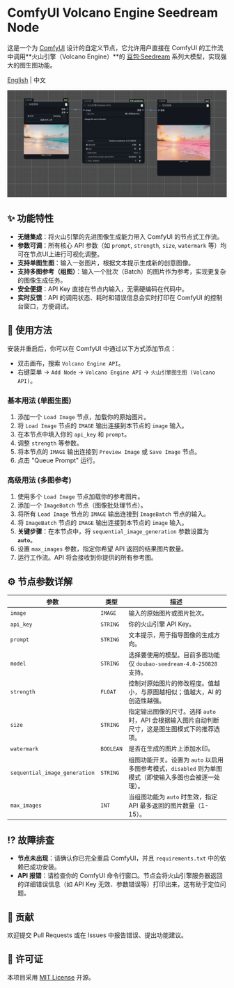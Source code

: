 # ComfyUI Volcano Engine Seedream Node

这是一个为 [ComfyUI](https://github.com/comfyanonymous/ComfyUI) 设计的自定义节点，它允许用户直接在 ComfyUI 的工作流中调用**火山引擎（Volcano Engine）**的 [豆包·Seedream](https://www.volcengine.com/product/doubao-seedream) 系列大模型，实现强大的图生图功能。

[English](./README_en.md) | 中文

![node_preview](./workflow/example.png) <!-- 建议在这里放一张节点在ComfyUI中的截图 -->

## ✨ 功能特性

*   **无缝集成**：将火山引擎的先进图像生成能力带入 ComfyUI 的节点式工作流。
*   **参数可调**：所有核心 API 参数（如 `prompt`, `strength`, `size`, `watermark` 等）均可在节点UI上进行可视化调整。
*   **支持单图生图**：输入一张图片，根据文本提示生成新的创意图像。
*   **支持多图参考（组图）**：输入一个批次（Batch）的图片作为参考，实现更复杂的图像生成任务。
*   **安全便捷**：API Key 直接在节点内输入，无需硬编码在代码中。
*   **实时反馈**：API 的调用状态、耗时和错误信息会实时打印在 ComfyUI 的控制台窗口，方便调试。


## 🚀 使用方法

安装并重启后，你可以在 ComfyUI 中通过以下方式添加节点：
*   双击画布，搜索 `Volcano Engine API`。
*   右键菜单 -> `Add Node` -> `Volcano Engine API` -> `火山引擎图生图 (Volcano API)`。

### 基本用法 (单图生图)

1.  添加一个 `Load Image` 节点，加载你的原始图片。
2.  将 `Load Image` 节点的 `IMAGE` 输出连接到本节点的 `image` 输入。
3.  在本节点中填入你的 `api_key` 和 `prompt`。
4.  调整 `strength` 等参数。
5.  将本节点的 `IMAGE` 输出连接到 `Preview Image` 或 `Save Image` 节点。
6.  点击 "Queue Prompt" 运行。

### 高级用法 (多图参考)

1.  使用多个 `Load Image` 节点加载你的参考图片。
2.  添加一个 `ImageBatch` 节点（图像批处理节点）。
3.  将所有 `Load Image` 节点的 `IMAGE` 输出连接到 `ImageBatch` 节点的输入。
4.  将 `ImageBatch` 节点的 `IMAGE` 输出连接到本节点的 `image` 输入。
5.  **关键步骤**：在本节点中，将 `sequential_image_generation` 参数设置为 **`auto`**。
6.  设置 `max_images` 参数，指定你希望 API 返回的结果图片数量。
7.  运行工作流。API 将会接收到你提供的所有参考图。

## ⚙️ 节点参数详解

| 参数                          | 类型      | 描述                                                                                              |
| ----------------------------- | --------- | ------------------------------------------------------------------------------------------------- |
| `image`                       | `IMAGE`   | 输入的原始图片或图片批次。                                                                        |
| `api_key`                     | `STRING`  | 你的火山引擎 API Key。                                                                            |
| `prompt`                      | `STRING`  | 文本提示，用于指导图像的生成方向。                                                                |
| `model`                       | `STRING`  | 选择要使用的模型。目前多图功能仅 `doubao-seedream-4.0-250828` 支持。                                 |
| `strength`                    | `FLOAT`   | 控制对原始图片的修改程度。值越小，与原图越相似；值越大，AI 的创造性越强。                          |
| `size`                        | `STRING`  | 指定输出图像的尺寸。选择 `auto` 时，API 会根据输入图片自动判断尺寸，这是图生图模式下的推荐选项。 |
| `watermark`                   | `BOOLEAN` | 是否在生成的图片上添加水印。                                                                      |
| `sequential_image_generation` | `STRING`  | 组图功能开关。设置为 `auto` 以启用多图参考模式，`disabled` 则为单图模式（即使输入多图也会被逐一处理）。|
| `max_images`                  | `INT`     | 当组图功能为 `auto` 时生效，指定 API 最多返回的图片数量（1-15）。                                      |

## ⁉️ 故障排查

*   **节点未出现**：请确认你已完全重启 ComfyUI，并且 `requirements.txt` 中的依赖已成功安装。
*   **API 报错**：请检查你的 ComfyUI 命令行窗口。节点会将火山引擎服务器返回的详细错误信息（如 API Key 无效、参数错误等）打印出来，这有助于定位问题。

## 🤝 贡献

欢迎提交 Pull Requests 或在 Issues 中报告错误、提出功能建议。

## 📜 许可证

本项目采用 [MIT License](./LICENSE) 开源。